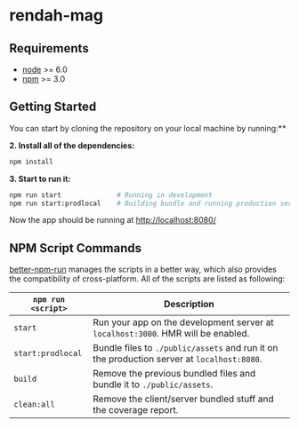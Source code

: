# rendah-mag

## Requirements

* [node](https://nodejs.org/en/) >= 6.0
* [npm](https://www.npmjs.com/) >= 3.0


## Getting Started

You can start by cloning the repository on your local machine by running:**

**2. Install all of the dependencies:**

```bash
npm install
```

**3. Start to run it:**

```bash
npm run start              # Running in development
npm run start:prodlocal    # Building bundle and running production server
```

Now the app should be running at [http://localhost:8080/](http://localhost:8080/)


## NPM Script Commands

[better-npm-run](https://github.com/benoror/better-npm-run) manages the scripts in a better way, which also provides the compatibility of cross-platform. All of the scripts are listed as following:

`npm run <script>`|Description
------------------|-----------
`start`|Run your app on the development server at `localhost:3000`. HMR will be enabled.
`start:prodlocal`|Bundle files to `./public/assets` and run it on the production server at `localhost:8080`.
`build`|Remove the previous bundled files and bundle it to `./public/assets`.
`clean:all`|Remove the client/server bundled stuff and the coverage report.
